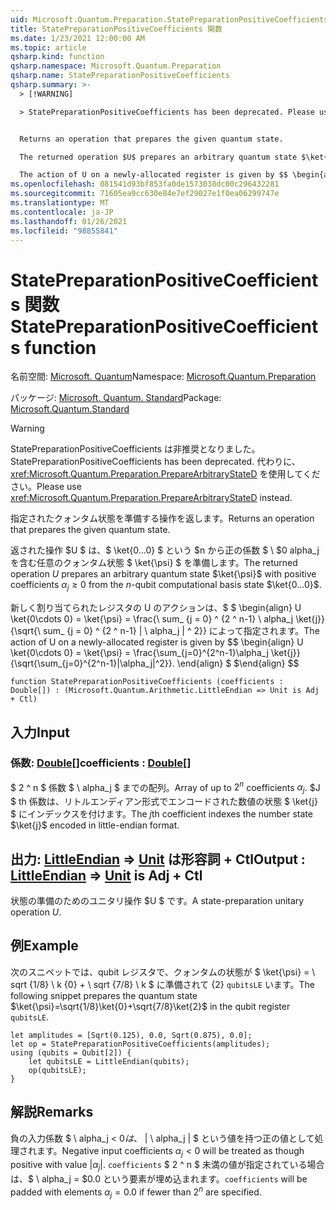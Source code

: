 ```yaml
---
uid: Microsoft.Quantum.Preparation.StatePreparationPositiveCoefficients
title: StatePreparationPositiveCoefficients 関数
ms.date: 1/23/2021 12:00:00 AM
ms.topic: article
qsharp.kind: function
qsharp.namespace: Microsoft.Quantum.Preparation
qsharp.name: StatePreparationPositiveCoefficients
qsharp.summary: >-
  > [!WARNING]

  > StatePreparationPositiveCoefficients has been deprecated. Please use <xref:Microsoft.Quantum.Preparation.PrepareArbitraryStateD> instead.


  Returns an operation that prepares the given quantum state.

  The returned operation $U$ prepares an arbitrary quantum state $\ket{\psi}$ with positive coefficients $\alpha_j\ge 0$ from the $n$-qubit computational basis state $\ket{0...0}$.

  The action of U on a newly-allocated register is given by $$ \begin{align} U \ket{0\cdots 0} = \ket{\psi} = \frac{\sum_{j=0}^{2^n-1}\alpha_j \ket{j}}{\sqrt{\sum_{j=0}^{2^n-1}|\alpha_j|^2}}. \end{align} $$
ms.openlocfilehash: 081541d93bf853fa0de1573038dc00c296432281
ms.sourcegitcommit: 71605ea9cc630e84e7ef29027e1f0ea06299747e
ms.translationtype: MT
ms.contentlocale: ja-JP
ms.lasthandoff: 01/26/2021
ms.locfileid: "98855841"
---
```

# <a name="statepreparationpositivecoefficients-function"></a><span data-ttu-id="0bdae-102">StatePreparationPositiveCoefficients 関数</span><span class="sxs-lookup"><span data-stu-id="0bdae-102">StatePreparationPositiveCoefficients function</span></span>

<span data-ttu-id="0bdae-103">名前空間: [Microsoft. Quantum](xref:Microsoft.Quantum.Preparation)</span><span class="sxs-lookup"><span data-stu-id="0bdae-103">Namespace: [Microsoft.Quantum.Preparation](xref:Microsoft.Quantum.Preparation)</span></span>

<span data-ttu-id="0bdae-104">パッケージ: [Microsoft. Quantum. Standard](https://nuget.org/packages/Microsoft.Quantum.Standard)</span><span class="sxs-lookup"><span data-stu-id="0bdae-104">Package: [Microsoft.Quantum.Standard](https://nuget.org/packages/Microsoft.Quantum.Standard)</span></span>


> [!WARNING]
> <span data-ttu-id="0bdae-105">StatePreparationPositiveCoefficients は非推奨となりました。</span><span class="sxs-lookup"><span data-stu-id="0bdae-105">StatePreparationPositiveCoefficients has been deprecated.</span></span> <span data-ttu-id="0bdae-106">代わりに、<xref:Microsoft.Quantum.Preparation.PrepareArbitraryStateD> を使用してください。</span><span class="sxs-lookup"><span data-stu-id="0bdae-106">Please use <xref:Microsoft.Quantum.Preparation.PrepareArbitraryStateD> instead.</span></span>

<span data-ttu-id="0bdae-107">指定されたクォンタム状態を準備する操作を返します。</span><span class="sxs-lookup"><span data-stu-id="0bdae-107">Returns an operation that prepares the given quantum state.</span></span>

<span data-ttu-id="0bdae-108">返された操作 $U $ は、$ \ket{0...0} $ という $n から正の係数 $ \ $0 alpha_j を含む任意のクォンタム状態 $ \ket{\psi} $ を準備します。</span><span class="sxs-lookup"><span data-stu-id="0bdae-108">The returned operation $U$ prepares an arbitrary quantum state $\ket{\psi}$ with positive coefficients $\alpha_j\ge 0$ from the $n$-qubit computational basis state $\ket{0...0}$.</span></span>

<span data-ttu-id="0bdae-109">新しく割り当てられたレジスタの U のアクションは、$ $ \begin{align} U \ket{0\cdots 0} = \ket{\psi} = \frac{\ sum_ {j = 0} ^ {2 ^ n-1} \ alpha_j \ket{j}}{\sqrt{\ sum_ {j = 0} ^ {2 ^ n-1} | \ alpha_j | ^ 2}} によって指定されます。</span><span class="sxs-lookup"><span data-stu-id="0bdae-109">The action of U on a newly-allocated register is given by $$ \begin{align} U \ket{0\cdots 0} = \ket{\psi} = \frac{\sum_{j=0}^{2^n-1}\alpha_j \ket{j}}{\sqrt{\sum_{j=0}^{2^n-1}|\alpha_j|^2}}.</span></span>
<span data-ttu-id="0bdae-110">\end{align} $ $</span><span class="sxs-lookup"><span data-stu-id="0bdae-110">\end{align} $$</span></span>

```qsharp
function StatePreparationPositiveCoefficients (coefficients : Double[]) : (Microsoft.Quantum.Arithmetic.LittleEndian => Unit is Adj + Ctl)
```


## <a name="input"></a><span data-ttu-id="0bdae-111">入力</span><span class="sxs-lookup"><span data-stu-id="0bdae-111">Input</span></span>

### <a name="coefficients--double"></a><span data-ttu-id="0bdae-112">係数: [Double](xref:microsoft.quantum.lang-ref.double)[]</span><span class="sxs-lookup"><span data-stu-id="0bdae-112">coefficients : [Double](xref:microsoft.quantum.lang-ref.double)[]</span></span>

<span data-ttu-id="0bdae-113">$ 2 ^ n $ 係数 $ \ alpha_j $ までの配列。</span><span class="sxs-lookup"><span data-stu-id="0bdae-113">Array of up to $2^n$ coefficients $\alpha_j$.</span></span> <span data-ttu-id="0bdae-114">$J $ th 係数は、リトルエンディアン形式でエンコードされた数値の状態 $ \ket{j} $ にインデックスを付けます。</span><span class="sxs-lookup"><span data-stu-id="0bdae-114">The $j$th coefficient indexes the number state $\ket{j}$ encoded in little-endian format.</span></span>



## <a name="output--littleendian--unit--is-adj--ctl"></a><span data-ttu-id="0bdae-115">出力: [LittleEndian](xref:Microsoft.Quantum.Arithmetic.LittleEndian) => [Unit](xref:microsoft.quantum.lang-ref.unit)  は形容詞 + Ctl</span><span class="sxs-lookup"><span data-stu-id="0bdae-115">Output : [LittleEndian](xref:Microsoft.Quantum.Arithmetic.LittleEndian) => [Unit](xref:microsoft.quantum.lang-ref.unit)  is Adj + Ctl</span></span>

<span data-ttu-id="0bdae-116">状態の準備のためのユニタリ操作 $U $ です。</span><span class="sxs-lookup"><span data-stu-id="0bdae-116">A state-preparation unitary operation $U$.</span></span>

## <a name="example"></a><span data-ttu-id="0bdae-117">例</span><span class="sxs-lookup"><span data-stu-id="0bdae-117">Example</span></span>

<span data-ttu-id="0bdae-118">次のスニペットでは、qubit レジスタで、クォンタムの状態が $ \ket{\psi} = \ sqrt {1/8} \ k {0} + \ sqrt {7/8} \ k $ に準備されて {2} `qubitsLE` います。</span><span class="sxs-lookup"><span data-stu-id="0bdae-118">The following snippet prepares the quantum state $\ket{\psi}=\sqrt{1/8}\ket{0}+\sqrt{7/8}\ket{2}$ in the qubit register `qubitsLE`.</span></span>

```qsharp
let amplitudes = [Sqrt(0.125), 0.0, Sqrt(0.875), 0.0];
let op = StatePreparationPositiveCoefficients(amplitudes);
using (qubits = Qubit[2]) {
    let qubitsLE = LittleEndian(qubits);
    op(qubitsLE);
}
```

## <a name="remarks"></a><span data-ttu-id="0bdae-119">解説</span><span class="sxs-lookup"><span data-stu-id="0bdae-119">Remarks</span></span>

<span data-ttu-id="0bdae-120">負の入力係数 $ \ alpha_j < $0 は、$ | \ alpha_j | $ という値を持つ正の値として処理されます。</span><span class="sxs-lookup"><span data-stu-id="0bdae-120">Negative input coefficients $\alpha_j < 0$ will be treated as though positive with value $|\alpha_j|$.</span></span> <span data-ttu-id="0bdae-121">`coefficients` $ 2 ^ n $ 未満の値が指定されている場合は、$ \ alpha_j = $0.0 という要素が埋め込まれます。</span><span class="sxs-lookup"><span data-stu-id="0bdae-121">`coefficients` will be padded with elements $\alpha_j = 0.0$ if fewer than $2^n$ are specified.</span></span>